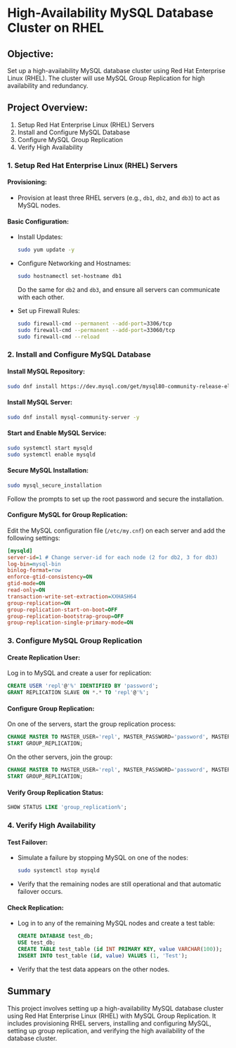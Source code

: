
# High-Availability MySQL Database Cluster on RHEL

## Objective:
Set up a high-availability MySQL database cluster using Red Hat Enterprise Linux (RHEL). The cluster will use MySQL Group Replication for high availability and redundancy.

## Project Overview:
1. Setup Red Hat Enterprise Linux (RHEL) Servers
2. Install and Configure MySQL Database
3. Configure MySQL Group Replication
4. Verify High Availability

### 1. Setup Red Hat Enterprise Linux (RHEL) Servers

#### Provisioning:
- Provision at least three RHEL servers (e.g., `db1`, `db2`, and `db3`) to act as MySQL nodes.

#### Basic Configuration:
- Install Updates:
  ```bash
  sudo yum update -y
  ```

- Configure Networking and Hostnames:
  ```bash
  sudo hostnamectl set-hostname db1
  ```

  Do the same for `db2` and `db3`, and ensure all servers can communicate with each other.

- Set up Firewall Rules:
  ```bash
  sudo firewall-cmd --permanent --add-port=3306/tcp
  sudo firewall-cmd --permanent --add-port=33060/tcp
  sudo firewall-cmd --reload
  ```

### 2. Install and Configure MySQL Database

#### Install MySQL Repository:
```bash
sudo dnf install https://dev.mysql.com/get/mysql80-community-release-el8-1.noarch.rpm
```

#### Install MySQL Server:
```bash
sudo dnf install mysql-community-server -y
```

#### Start and Enable MySQL Service:
```bash
sudo systemctl start mysqld
sudo systemctl enable mysqld
```

#### Secure MySQL Installation:
```bash
sudo mysql_secure_installation
```
Follow the prompts to set up the root password and secure the installation.

#### Configure MySQL for Group Replication:
Edit the MySQL configuration file (`/etc/my.cnf`) on each server and add the following settings:
```ini
[mysqld]
server-id=1 # Change server-id for each node (2 for db2, 3 for db3)
log-bin=mysql-bin
binlog-format=row
enforce-gtid-consistency=ON
gtid-mode=ON
read-only=ON
transaction-write-set-extraction=XXHASH64
group-replication=ON
group-replication-start-on-boot=OFF
group-replication-bootstrap-group=OFF
group-replication-single-primary-mode=ON
```

### 3. Configure MySQL Group Replication

#### Create Replication User:
Log in to MySQL and create a user for replication:
```sql
CREATE USER 'repl'@'%' IDENTIFIED BY 'password';
GRANT REPLICATION SLAVE ON *.* TO 'repl'@'%';
```

#### Configure Group Replication:
On one of the servers, start the group replication process:
```sql
CHANGE MASTER TO MASTER_USER='repl', MASTER_PASSWORD='password', MASTER_AUTO_POSITION=1;
START GROUP_REPLICATION;
```

On the other servers, join the group:
```sql
CHANGE MASTER TO MASTER_USER='repl', MASTER_PASSWORD='password', MASTER_AUTO_POSITION=1;
START GROUP_REPLICATION;
```

#### Verify Group Replication Status:
```sql
SHOW STATUS LIKE 'group_replication%';
```

### 4. Verify High Availability

#### Test Failover:
- Simulate a failure by stopping MySQL on one of the nodes:
  ```bash
  sudo systemctl stop mysqld
  ```

- Verify that the remaining nodes are still operational and that automatic failover occurs.

#### Check Replication:
- Log in to any of the remaining MySQL nodes and create a test table:
  ```sql
  CREATE DATABASE test_db;
  USE test_db;
  CREATE TABLE test_table (id INT PRIMARY KEY, value VARCHAR(100));
  INSERT INTO test_table (id, value) VALUES (1, 'Test');
  ```

- Verify that the test data appears on the other nodes.

## Summary
This project involves setting up a high-availability MySQL database cluster using Red Hat Enterprise Linux (RHEL) with MySQL Group Replication. It includes provisioning RHEL servers, installing and configuring MySQL, setting up group replication, and verifying the high availability of the database cluster.
